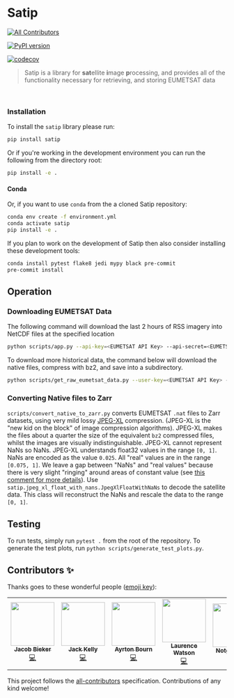 # Satip
<!-- ALL-CONTRIBUTORS-BADGE:START - Do not remove or modify this section -->
[![All Contributors](https://img.shields.io/badge/all_contributors-5-orange.svg?style=flat-square)](#contributors-)
<!-- ALL-CONTRIBUTORS-BADGE:END -->

[![PyPI version](https://badge.fury.io/py/satip.svg)](https://badge.fury.io/py/satip)

[![codecov](https://codecov.io/gh/openclimatefix/Satip/branch/main/graph/badge.svg?token=GTQDR2ZZ2S)](https://codecov.io/gh/openclimatefix/Satip)

> Satip is a library for <b>sat</b>ellite <b>i</b>mage <b>p</b>rocessing, and provides all of the functionality necessary for retrieving, and storing EUMETSAT data

<br>

### Installation

To install the `satip` library please run:

```bash
pip install satip
```

Or if you're working in the development environment you can run the following from the directory root:

```bash
pip install -e .
```

#### Conda

Or, if you want to use `conda` from the a cloned Satip repository:

```bash
conda env create -f environment.yml
conda activate satip
pip install -e .
```

If you plan to work on the development of Satip then also consider installing these development tools:

```bash
conda install pytest flake8 jedi mypy black pre-commit
pre-commit install
```

## Operation

### Downloading EUMETSAT Data

The following command will download the last 2 hours of RSS imagery into NetCDF files at the specified location

```bash
python scripts/app.py --api-key=<EUMETSAT API Key> --api-secret=<EUMETSAT API Secret> --save-dr="/path/to/saving/files/" --history="2 hours"
```

To download more historical data, the command below will download the native files, compress with bz2, and save into a subdirectory.

```bash
python scripts/get_raw_eumetsat_data.py --user-key=<EUMETSAT API Key> --user-secret=<EUMETSAT API Secret>
```

### Converting Native files to Zarr
`scripts/convert_native_to_zarr.py` converts EUMETSAT `.nat` files to Zarr datasets, using very mild lossy [JPEG-XL](https://en.wikipedia.org/wiki/JPEG_XL) compression. (JPEG-XL is the "new kid on the block" of image compression algorithms). JPEG-XL makes the files about a quarter the size of the equivalent `bz2` compressed files, whilst the images are visually indistinguishable. JPEG-XL cannot represent NaNs so NaNs. JPEG-XL understands float32 values in the range `[0, 1]`. NaNs are encoded as the value `0.025`. All "real" values are in the range `[0.075, 1]`. We leave a gap between "NaNs" and "real values" because there is very slight "ringing" around areas of constant value (see [this comment for more details](https://github.com/openclimatefix/Satip/issues/67#issuecomment-1036456502)). Use `satip.jpeg_xl_float_with_nans.JpegXlFloatWithNaNs` to decode the satellite data. This class will reconstruct the NaNs and rescale the data to the range `[0, 1]`.


## Testing

To run tests, simply run ```pytest .``` from the root of the repository. To generate the test plots, run ```python scripts/generate_test_plots.py```.

## Contributors ✨

Thanks goes to these wonderful people ([emoji key](https://allcontributors.org/docs/en/emoji-key)):

<!-- ALL-CONTRIBUTORS-LIST:START - Do not remove or modify this section -->
<!-- prettier-ignore-start -->
<!-- markdownlint-disable -->
<table>
  <tr>
    <td align="center"><a href="https://www.jacobbieker.com"><img src="https://avatars.githubusercontent.com/u/7170359?v=4?s=100" width="100px;" alt=""/><br /><sub><b>Jacob Bieker</b></sub></a><br /><a href="https://github.com/openclimatefix/Satip/commits?author=jacobbieker" title="Code">💻</a></td>
    <td align="center"><a href="http://jack-kelly.com"><img src="https://avatars.githubusercontent.com/u/460756?v=4?s=100" width="100px;" alt=""/><br /><sub><b>Jack Kelly</b></sub></a><br /><a href="https://github.com/openclimatefix/Satip/commits?author=JackKelly" title="Code">💻</a></td>
    <td align="center"><a href="https://github.com/AyrtonB"><img src="https://avatars.githubusercontent.com/u/29051639?v=4?s=100" width="100px;" alt=""/><br /><sub><b>Ayrton Bourn</b></sub></a><br /><a href="https://github.com/openclimatefix/Satip/commits?author=AyrtonB" title="Code">💻</a></td>
    <td align="center"><a href="http://laurencewatson.com"><img src="https://avatars.githubusercontent.com/u/1125376?v=4?s=100" width="100px;" alt=""/><br /><sub><b>Laurence Watson</b></sub></a><br /><a href="https://github.com/openclimatefix/Satip/commits?author=Rabscuttler" title="Code">💻</a></td>
    <td align="center"><a href="https://github.com/notger"><img src="https://avatars.githubusercontent.com/u/1180540?v=4?s=100" width="100px;" alt=""/><br /><sub><b>Notger Heinz</b></sub></a><br /><a href="https://github.com/openclimatefix/Satip/commits?author=notger" title="Documentation">📖</a></td>
  </tr>
</table>

<!-- markdownlint-restore -->
<!-- prettier-ignore-end -->

<!-- ALL-CONTRIBUTORS-LIST:END -->

This project follows the [all-contributors](https://github.com/all-contributors/all-contributors) specification. Contributions of any kind welcome!

